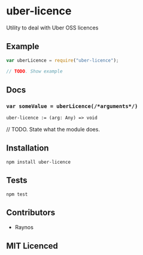 # uber-licence

<!--
    [![build status][build-png]][build]
    [![Coverage Status][cover-png]][cover]
    [![Davis Dependency status][dep-png]][dep]
-->

<!-- [![NPM][npm-png]][npm] -->

<!-- [![browser support][test-png]][test] -->

Utility to deal with Uber OSS licences

## Example

```js
var uberLicence = require("uber-licence");

// TODO. Show example
```

## Docs

### `var someValue = uberLicence(/*arguments*/)`

<!--
  This is a jsig notation of your interface.
  https://github.com/Raynos/jsig
-->
```ocaml
uber-licence := (arg: Any) => void
```

// TODO. State what the module does.

## Installation

`npm install uber-licence`

## Tests

`npm test`

## Contributors

 - Raynos


## MIT Licenced

  [build-png]: https://secure.travis-ci.org/uber/uber-licence.png
  [build]: https://travis-ci.org/uber/uber-licence
  [cover-png]: https://coveralls.io/repos/uber/uber-licence/badge.png
  [cover]: https://coveralls.io/r/uber/uber-licence
  [dep-png]: https://david-dm.org/uber/uber-licence.png
  [dep]: https://david-dm.org/uber/uber-licence
  [test-png]: https://ci.testling.com/uber/uber-licence.png
  [tes]: https://ci.testling.com/uber/uber-licence
  [npm-png]: https://nodei.co/npm/uber-licence.png?stars&downloads
  [npm]: https://nodei.co/npm/uber-licence

